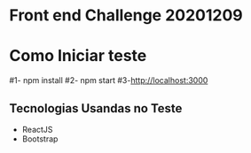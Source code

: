 <h1>Front end Challenge 20201209 <h1>

# Como Iniciar teste
#1- npm install
#2- npm start
#3-[http://localhost:3000](http://localhost:3000)

## Tecnologias Usandas no Teste

- ReactJS
- Bootstrap

